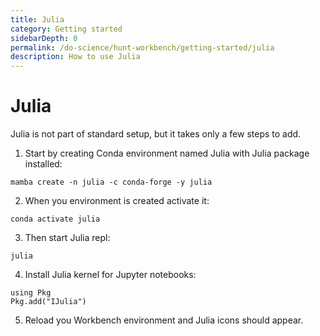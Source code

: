 ```yaml
---
title: Julia
category: Getting started
sidebarDepth: 0
permalink: /do-science/hunt-workbench/getting-started/julia
description: How to use Julia
---
```


# Julia

Julia is not part of standard setup, but it takes only a few steps to add.

1. Start by creating Conda environment named Julia with Julia package installed:

```
mamba create -n julia -c conda-forge -y julia
```

2. When you environment is created activate it:

```
conda activate julia
```

3. Then start Julia repl:

```
julia
```

4. Install Julia kernel for Jupyter notebooks:

```
using Pkg
Pkg.add("IJulia")
```

5. Reload you Workbench environment and Julia icons should appear.
